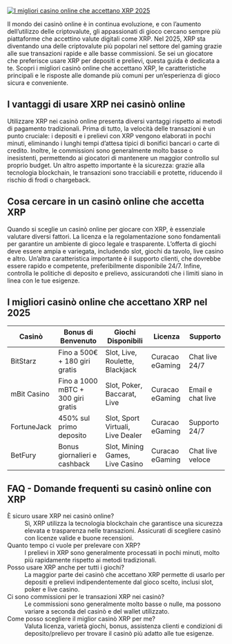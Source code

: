 [![I migliori casino online che accettano XRP 2025](https://123-caf.pages.dev/gitsignup.png)](https://vrmoo.ru/Bt82HjjY)

<p>Il mondo dei casinò online è in continua evoluzione, e con l’aumento dell’utilizzo delle criptovalute, gli appassionati di gioco cercano sempre più piattaforme che accettino valute digitali come XRP. Nel 2025, XRP sta diventando una delle criptovalute più popolari nel settore del gaming grazie alle sue transazioni rapide e alle basse commissioni. Se sei un giocatore che preferisce usare XRP per depositi e prelievi, questa guida è dedicata a te. Scopri i migliori casinò online che accettano XRP, le caratteristiche principali e le risposte alle domande più comuni per un’esperienza di gioco sicura e conveniente.</p>  <h2>I vantaggi di usare XRP nei casinò online</h2> <p>Utilizzare XRP nei casinò online presenta diversi vantaggi rispetto ai metodi di pagamento tradizionali. Prima di tutto, la velocità delle transazioni è un punto cruciale: i depositi e i prelievi con XRP vengono elaborati in pochi minuti, eliminando i lunghi tempi d’attesa tipici di bonifici bancari o carte di credito. Inoltre, le commissioni sono generalmente molto basse o inesistenti, permettendo ai giocatori di mantenere un maggior controllo sul proprio budget. Un altro aspetto importante è la sicurezza: grazie alla tecnologia blockchain, le transazioni sono tracciabili e protette, riducendo il rischio di frodi o chargeback.</p>  <h2>Cosa cercare in un casinò online che accetta XRP</h2> <p>Quando si sceglie un casinò online per giocare con XRP, è essenziale valutare diversi fattori. La licenza e la regolamentazione sono fondamentali per garantire un ambiente di gioco legale e trasparente. L’offerta di giochi deve essere ampia e variegata, includendo slot, giochi da tavolo, live casino e altro. Un’altra caratteristica importante è il supporto clienti, che dovrebbe essere rapido e competente, preferibilmente disponibile 24/7. Infine, controlla le politiche di deposito e prelievo, assicurandoti che i limiti siano in linea con le tue esigenze.</p>  <h2>I migliori casinò online che accettano XRP nel 2025</h2> <table>   <thead>     <tr>       <th>Casinò</th>       <th>Bonus di Benvenuto</th>       <th>Giochi Disponibili</th>       <th>Licenza</th>       <th>Supporto</th>     </tr>   </thead>   <tbody>     <tr>       <td>BitStarz</td>       <td>Fino a 500€ + 180 giri gratis</td>       <td>Slot, Live, Roulette, Blackjack</td>       <td>Curacao eGaming</td>       <td>Chat live 24/7</td>     </tr>     <tr>       <td>mBit Casino</td>       <td>Fino a 1000 mBTC + 300 giri gratis</td>       <td>Slot, Poker, Baccarat, Live</td>       <td>Curacao eGaming</td>       <td>Email e chat live</td>     </tr>     <tr>       <td>FortuneJack</td>       <td>450% sul primo deposito</td>       <td>Slot, Sport Virtuali, Live Dealer</td>       <td>Curacao eGaming</td>       <td>Supporto 24/7</td>     </tr>     <tr>       <td>BetFury</td>       <td>Bonus giornalieri e cashback</td>       <td>Slot, Mining Games, Live Casino</td>       <td>Curacao eGaming</td>       <td>Chat live veloce</td>     </tr>   </tbody> </table>  <h2>FAQ - Domande frequenti su casinò online con XRP</h2> <dl>   <dt>È sicuro usare XRP nei casinò online?</dt>   <dd>Sì, XRP utilizza la tecnologia blockchain che garantisce una sicurezza elevata e trasparenza nelle transazioni. Assicurati di scegliere casinò con licenze valide e buone recensioni.</dd>    <dt>Quanto tempo ci vuole per prelevare con XRP?</dt>   <dd>I prelievi in XRP sono generalmente processati in pochi minuti, molto più rapidamente rispetto ai metodi tradizionali.</dd>    <dt>Posso usare XRP anche per tutti i giochi?</dt>   <dd>La maggior parte dei casinò che accettano XRP permette di usarlo per depositi e prelievi indipendentemente dal gioco scelto, inclusi slot, poker e live casino.</dd>    <dt>Ci sono commissioni per le transazioni XRP nei casinò?</dt>   <dd>Le commissioni sono generalmente molto basse o nulle, ma possono variare a seconda del casinò e del wallet utilizzato.</dd>    <dt>Come posso scegliere il miglior casinò XRP per me?</dt>   <dd>Valuta licenza, varietà giochi, bonus, assistenza clienti e condizioni di deposito/prelievo per trovare il casinò più adatto alle tue esigenze.</dd> </dl>